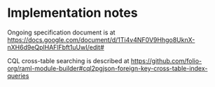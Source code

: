 # Implementation notes

Ongoing specification document is at https://docs.google.com/document/d/1Ti4v4NF0V9Hhgo8UknX-nXH6d9eQplHAFlFbft1uUwI/edit#

CQL cross-table searching is described at
https://github.com/folio-org/raml-module-builder#cql2pgjson-foreign-key-cross-table-index-queries

